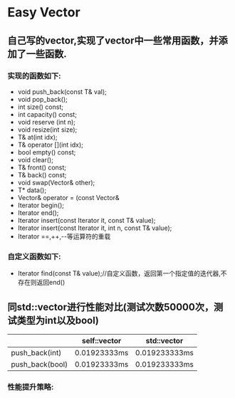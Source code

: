 # Easy Vector
## 自己写的vector,实现了vector中一些常用函数，并添加了一些函数.

### 实现的函数如下:
- void push_back(const T& val);
- void pop_back();
- int size() const;
- int capacity() const;
- void reserve (int n);
- void resize(int size); 
- T& at(int idx);
- T& operator [](int idx);
- bool empty() const;
- void clear();
- T& front() const;
- T& back() const;
- void swap(Vector<T>& other);
- T* data();
- Vector<T>& operator = (const Vector<T>& 
- Iterator begin();
- Iterator end();
- Iterator insert(const Iterator it, const T& value);
- Iterator insert(const Iterator it, int n, const T& value);
- Iterator ==,++,--等运算符的重载
### 自定义函数如下:
- Iterator find(const T& value);//自定义函数，返回第一个指定值的迭代器,不存在则返回end()

## 同std::vector进行**性能对比**(测试次数50000次，测试类型为int以及bool)
|     |self::vector|std::vector|
|-|-|-|
|push_back(int)|0.01923333ms|0.019233333ms|
|push_back(bool)|0.01923333ms|0.019233333ms|

### 性能提升策略: